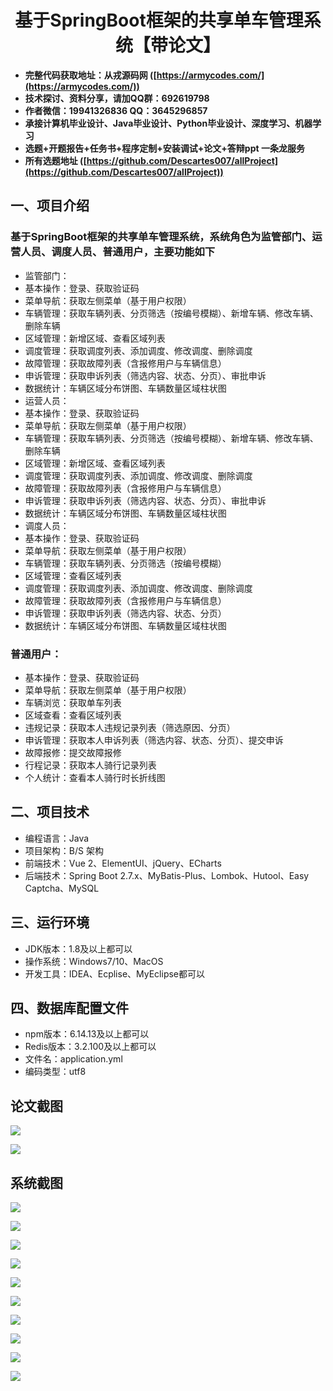 <h1 align="center">基于SpringBoot框架的共享单车管理系统【带论文】</h1></p>

- <b>完整代码获取地址：从戎源码网 ([https://armycodes.com/](https://armycodes.com/))</b>
- <b>技术探讨、资料分享，请加QQ群：692619798</b>
- <b>作者微信：19941326836  QQ：3645296857</b>
- <b>承接计算机毕业设计、Java毕业设计、Python毕业设计、深度学习、机器学习</b>
- <b>选题+开题报告+任务书+程序定制+安装调试+论文+答辩ppt 一条龙服务</b>
- <b>所有选题地址 ([https://github.com/Descartes007/allProject](https://github.com/Descartes007/allProject)) </b>

## 一、项目介绍

### 基于SpringBoot框架的共享单车管理系统，系统角色为监管部门、运营人员、调度人员、普通用户，主要功能如下
- 监管部门：
- 基本操作：登录、获取验证码
- 菜单导航：获取左侧菜单（基于用户权限）
- 车辆管理：获取车辆列表、分页筛选（按编号模糊）、新增车辆、修改车辆、删除车辆
- 区域管理：新增区域、查看区域列表
- 调度管理：获取调度列表、添加调度、修改调度、删除调度
- 故障管理：获取故障列表（含报修用户与车辆信息）
- 申诉管理：获取申诉列表（筛选内容、状态、分页）、审批申诉
- 数据统计：车辆区域分布饼图、车辆数量区域柱状图
- 运营人员：
- 基本操作：登录、获取验证码
- 菜单导航：获取左侧菜单（基于用户权限）
- 车辆管理：获取车辆列表、分页筛选（按编号模糊）、新增车辆、修改车辆、删除车辆
- 区域管理：新增区域、查看区域列表
- 调度管理：获取调度列表、添加调度、修改调度、删除调度
- 故障管理：获取故障列表（含报修用户与车辆信息）
- 申诉管理：获取申诉列表（筛选内容、状态、分页）、审批申诉
- 数据统计：车辆区域分布饼图、车辆数量区域柱状图
- 调度人员：
- 基本操作：登录、获取验证码
- 菜单导航：获取左侧菜单（基于用户权限）
- 车辆管理：获取车辆列表、分页筛选（按编号模糊）
- 区域管理：查看区域列表
- 调度管理：获取调度列表、添加调度、修改调度、删除调度
- 故障管理：获取故障列表（含报修用户与车辆信息）
- 申诉管理：获取申诉列表（筛选内容、状态、分页）
- 数据统计：车辆区域分布饼图、车辆数量区域柱状图
### 普通用户：
- 基本操作：登录、获取验证码
- 菜单导航：获取左侧菜单（基于用户权限）
- 车辆浏览：获取单车列表
- 区域查看：查看区域列表
- 违规记录：获取本人违规记录列表（筛选原因、分页）
- 申诉管理：获取本人申诉列表（筛选内容、状态、分页）、提交申诉
- 故障报修：提交故障报修
- 行程记录：获取本人骑行记录列表
- 个人统计：查看本人骑行时长折线图

## 二、项目技术

- 编程语言：Java
- 项目架构：B/S 架构
- 前端技术：Vue 2、ElementUI、jQuery、ECharts
- 后端技术：Spring Boot 2.7.x、MyBatis-Plus、Lombok、Hutool、Easy Captcha、MySQL


## 三、运行环境

- JDK版本：1.8及以上都可以
- 操作系统：Windows7/10、MacOS
- 开发工具：IDEA、Ecplise、MyEclipse都可以

## 四、数据库配置文件

- npm版本：6.14.13及以上都可以
- Redis版本：3.2.100及以上都可以
- 文件名：application.yml
- 编码类型：utf8

## 论文截图

![](screenshot/1.png)

![](screenshot/2.png)

## 系统截图

![](screenshot/3.png)

![](screenshot/4.png)

![](screenshot/5.png)

![](screenshot/6.png)

![](screenshot/7.png)

![](screenshot/8.png)

![](screenshot/9.png)

![](screenshot/10.png)

![](screenshot/11.png)

![](screenshot/12.png)